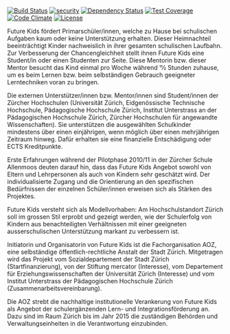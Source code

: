 [![Build Status](https://travis-ci.org/panterch/future_kids.svg?branch=master)](http://travis-ci.org/panterch/future_kids)
[![security](https://hakiri.io/github/panterch/future_kids/master.svg)](https://hakiri.io/github/panterch/future_kids/master)
[![Dependency Status](https://gemnasium.com/panterch/future_kids.svg)](https://gemnasium.com/panterch/future_kids)
[![Test
Coverage](https://codeclimate.com/github/panterch/future_kids/badges/coverage.svg)](https://codeclimate.com/github/panterch/future_kids)
[![Code
Climate](https://codeclimate.com/github/panterch/future_kids/badges/gpa.svg)](https://codeclimate.com/github/panterch/future_kids)
[![License](http://img.shields.io/badge/license-AGPL-brightgreen.svg?style=flat-square)](http://opensource.org/licenses/AGPL-3.0)

Future Kids fördert Primarschüler/innen, welche zu Hause bei schulischen
Aufgaben kaum oder keine Unterstützung erhalten. Dieser Heimnachteil
beeinträchtigt Kinder nachweislich in ihrer gesamten schulischen Laufbahn. Zur
Verbesserung der Chancengleichheit stellt ihnen Future Kids eine Student/in
oder einen Studenten zur Seite. Diese Mentorin bzw. dieser Mentor besucht das
Kind einmal pro Woche während 11⁄2 Stunden zuhause, um es beim Lernen bzw. beim
selbständigen Gebrauch geeigneter Lerntechniken voran zu bringen.

Die externen Unterstützer/innen bzw. Mentor/innen sind Student/innen der
Zürcher Hochschulen (Universität Zürich, Eidgenössische Technische Hochschule,
Pädagogische Hochschule Zürich, Institut Unterstrass an der Pädagogischen
Hochschule Zürich, Zürcher Hochschulen für angewandte Wissenschaften). Sie
unterstützen die ausgewählten Schulkinder mindestens über einen einjährigen,
wenn möglich über einen mehrjährigen Zeitraum hinweg. Dafür erhalten sie eine
finanzielle Entschädigung oder ECTS Kreditpunkte.

Erste Erfahrungen während der Pilotphase 2010/11 in der Zürcher Schule
Allenmoos deuten darauf hin, dass das Future Kids Angebot sowohl von Eltern und
Lehrpersonen als auch von Kindern sehr geschätzt wird. Der individualisierte
Zugang und die Orientierung an den spezifischen Bedürfnissen der einzelnen
Schüler/innen erweisen sich als Stärken des Projektes.

Future Kids versteht sich als Modellvorhaben: Am Hochschulstandort Zürich soll
im grossen Stil erprobt und gezeigt werden, wie der Schulerfolg von Kindern aus
benachteiligten Verhältnissen mit einer geeigneten ausserschulischen
Unterstützung markant zu verbessern ist.

Initiatorin und Organisatorin von Future Kids ist die Fachorganisation AOZ,
eine selbständige öffentlich-rechtliche Anstalt der Stadt Zürich. Mitgetragen
wird das Projekt vom Sozialdepartement der Stadt Zürich (Startfinanzierung),
von der Stiftung mercator (Interesse), vom Departement für
Erziehungswissenschaften der Universität Zürich (Interesse) und vom Institut
Unterstrass der Pädagogischen Hochschule Zürich (Zusammenarbeitsvereinbarung).

Die AOZ strebt die nachhaltige institutionelle Verankerung von Future Kids als
Angebot der schulergänzenden Lern- und Integrationsförderung an. Dazu sind im
Raum Zürich bis im Jahr 2015 die zuständigen Behörden und Verwaltungseinheiten
in die Verantwortung einzubinden.
